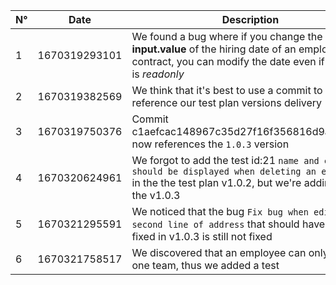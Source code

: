 | N° | Date | Description                                                            |
| -- | ---- | ---------------------------------------------------------------------- |
| 1  |   1670319293101   | We found a bug where if you change the **input.value** of the hiring date of an employee contract, you can modify the date even if the input is *readonly* |
| 2  | 1670319382569 | We think that it's best to use a commit to reference our test plan versions delivery |
| 3  | 1670319750376 | Commit c1aefcac148967c35d27f16f356816d9a8e8ef4f now references the `1.0.3` version |
| 4  | 1670320624961 | We forgot to add the test id:21 `name and email should be displayed when deleting an employee` in the the test plan v1.0.2, but we're adding it in the v1.0.3 |
| 5  | 1670321295591 | We noticed that the bug `Fix bug when editing second line of address` that should have been fixed in v1.0.3 is still not fixed |
| 6  | 1670321758517 | We discovered that an employee can only have one team, thus we added a test |
